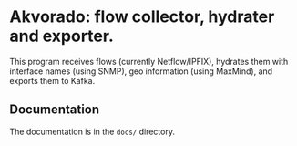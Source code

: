 # Akvorado: flow collector, hydrater and exporter.

This program receives flows (currently Netflow/IPFIX), hydrates them with
interface names (using SNMP), geo information (using MaxMind), and
exports them to Kafka.

## Documentation

The documentation is in the `docs/` directory.
